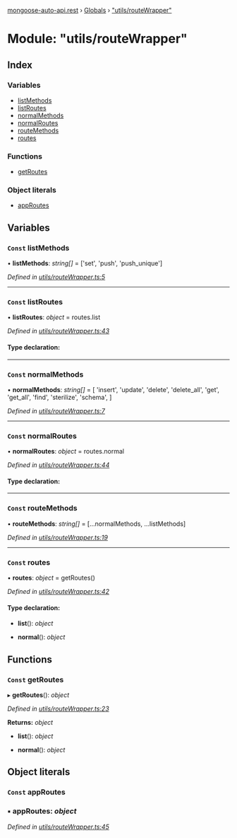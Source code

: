 [mongoose-auto-api.rest](../README.md) › [Globals](../globals.md) › ["utils/routeWrapper"](_utils_routewrapper_.md)

# Module: "utils/routeWrapper"

## Index

### Variables

* [listMethods](_utils_routewrapper_.md#const-listmethods)
* [listRoutes](_utils_routewrapper_.md#const-listroutes)
* [normalMethods](_utils_routewrapper_.md#const-normalmethods)
* [normalRoutes](_utils_routewrapper_.md#const-normalroutes)
* [routeMethods](_utils_routewrapper_.md#const-routemethods)
* [routes](_utils_routewrapper_.md#const-routes)

### Functions

* [getRoutes](_utils_routewrapper_.md#const-getroutes)

### Object literals

* [appRoutes](_utils_routewrapper_.md#const-approutes)

## Variables

### `Const` listMethods

• **listMethods**: *string[]* = ['set', 'push', 'push_unique']

*Defined in [utils/routeWrapper.ts:5](https://github.com/edmundpf/mongoose-auto-api-rest/blob/a7a36b3/src/utils/routeWrapper.ts#L5)*

___

### `Const` listRoutes

• **listRoutes**: *object* = routes.list

*Defined in [utils/routeWrapper.ts:43](https://github.com/edmundpf/mongoose-auto-api-rest/blob/a7a36b3/src/utils/routeWrapper.ts#L43)*

#### Type declaration:

___

### `Const` normalMethods

• **normalMethods**: *string[]* = [
	'insert',
	'update',
	'delete',
	'delete_all',
	'get',
	'get_all',
	'find',
	'sterilize',
	'schema',
]

*Defined in [utils/routeWrapper.ts:7](https://github.com/edmundpf/mongoose-auto-api-rest/blob/a7a36b3/src/utils/routeWrapper.ts#L7)*

___

### `Const` normalRoutes

• **normalRoutes**: *object* = routes.normal

*Defined in [utils/routeWrapper.ts:44](https://github.com/edmundpf/mongoose-auto-api-rest/blob/a7a36b3/src/utils/routeWrapper.ts#L44)*

#### Type declaration:

___

### `Const` routeMethods

• **routeMethods**: *string[]* = [...normalMethods, ...listMethods]

*Defined in [utils/routeWrapper.ts:19](https://github.com/edmundpf/mongoose-auto-api-rest/blob/a7a36b3/src/utils/routeWrapper.ts#L19)*

___

### `Const` routes

• **routes**: *object* = getRoutes()

*Defined in [utils/routeWrapper.ts:42](https://github.com/edmundpf/mongoose-auto-api-rest/blob/a7a36b3/src/utils/routeWrapper.ts#L42)*

#### Type declaration:

* **list**(): *object*

* **normal**(): *object*

## Functions

### `Const` getRoutes

▸ **getRoutes**(): *object*

*Defined in [utils/routeWrapper.ts:23](https://github.com/edmundpf/mongoose-auto-api-rest/blob/a7a36b3/src/utils/routeWrapper.ts#L23)*

**Returns:** *object*

* **list**(): *object*

* **normal**(): *object*

## Object literals

### `Const` appRoutes

### ▪ **appRoutes**: *object*

*Defined in [utils/routeWrapper.ts:45](https://github.com/edmundpf/mongoose-auto-api-rest/blob/a7a36b3/src/utils/routeWrapper.ts#L45)*
